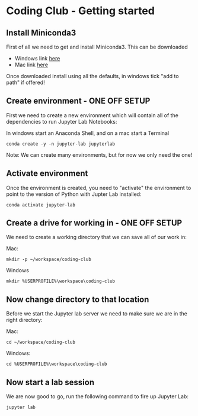 # Coding Club - Getting started

## Install Miniconda3
First of all we need to get and install Miniconda3.  This can be downloaded 

* Windows link [here](https://repo.anaconda.com/miniconda/Miniconda3-py39_4.9.2-Windows-x86_64.exe)
* Mac link [here](https://repo.anaconda.com/miniconda/Miniconda3-py39_4.9.2-MacOSX-x86_64.pkg)

Once downloaded install using all the defaults, in windows tick "add to path" if offered!

## Create environment - ONE OFF SETUP
First we need to create a new environment which will contain all of the dependencies to run Jupyter Lab Notebooks:

In windows start an Anaconda Shell, and on a mac start a Terminal

    conda create -y -n jupyter-lab jupyterlab

Note: We can create many environments, but for now we only need the one!
## Activate environment
Once the environment is created, you need to "activate" the environment to point to the version of Python with Jupter Lab installed:

    conda activate jupyter-lab

## Create a drive for working in - ONE OFF SETUP
We need to create a working directory that we can save all of our work in:

Mac:

    mkdir -p ~/workspace/coding-club


Windows

    mkdir %USERPROFILE%\workspace\coding-club
## Now change directory to that location
Before we start the Jupyter lab server we need to make sure we are in the right directory:

Mac:

    cd ~/workspace/coding-club

Windows:

    cd %USERPROFILE%\workspace\coding-club
## Now start a lab session
We are now good to go, run the following command to fire up Jupyter Lab:

    jupyter lab

